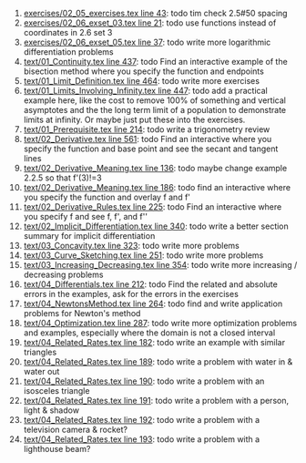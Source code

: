 1. [exercises/02_05_exercises.tex line 43](../exercises/02_05_exercises.tex#L43): todo tim check 2.5#50 spacing
1. [exercises/02_06_exset_03.tex line 21](../exercises/02_06_exset_03.tex#L21): todo use functions instead of coordinates in 2.6 set 3
1. [exercises/02_06_exset_05.tex line 37](../exercises/02_06_exset_05.tex#L37): todo write more logarithmic differentiation problems
1. [text/01_Continuity.tex line 437](../text/01_Continuity.tex#L437): todo Find an interactive example of the bisection method where you specify the function and endpoints
1. [text/01_Limit_Definition.tex line 464](../text/01_Limit_Definition.tex#L464): todo write more exercises
1. [text/01_Limits_Involving_Infinity.tex line 447](../text/01_Limits_Involving_Infinity.tex#L447): todo add a practical example here, like the cost to remove 100% of something and vertical asymptotes and the the long term limit of a population to demonstrate limits at infinity.  Or maybe just put these into the exercises.
1. [text/01_Prerequisite.tex line 214](../text/01_Prerequisite.tex#L214): todo write a trigonometry review
1. [text/02_Derivative.tex line 561](../text/02_Derivative.tex#L561): todo Find an interactive where you specify the function and base point and see the secant and tangent lines
1. [text/02_Derivative_Meaning.tex line 136](../text/02_Derivative_Meaning.tex#L136): todo maybe change example 2.2.5 so that f'(3)!=3
1. [text/02_Derivative_Meaning.tex line 186](../text/02_Derivative_Meaning.tex#L186): todo find an interactive where you specify the function and overlay f and f'
1. [text/02_Derivative_Rules.tex line 225](../text/02_Derivative_Rules.tex#L225): todo Find an interactive where you specify f and see f, f', and f''
1. [text/02_Implicit_Differentiation.tex line 340](../text/02_Implicit_Differentiation.tex#L340): todo write a better section summary for implicit differentiation
1. [text/03_Concavity.tex line 323](../text/03_Concavity.tex#L323): todo write more problems
1. [text/03_Curve_Sketching.tex line 251](../text/03_Curve_Sketching.tex#L251): todo write more problems
1. [text/03_Increasing_Decreasing.tex line 354](../text/03_Increasing_Decreasing.tex#L354): todo write more increasing / decreasing problems
1. [text/04_Differentials.tex line 212](../text/04_Differentials.tex#L212): todo Find the related and absolute errors in the examples, ask for the errors in the exercises
1. [text/04_NewtonsMethod.tex line 264](../text/04_NewtonsMethod.tex#L264): todo find and write application problems for Newton's method
1. [text/04_Optimization.tex line 287](../text/04_Optimization.tex#L287): todo write more optimization problems and examples, especially where the domain is not a closed interval
1. [text/04_Related_Rates.tex line 182](../text/04_Related_Rates.tex#L182): todo write an example with similar triangles
1. [text/04_Related_Rates.tex line 189](../text/04_Related_Rates.tex#L189): todo write a problem with water in & water out
1. [text/04_Related_Rates.tex line 190](../text/04_Related_Rates.tex#L190): todo write a problem with an isosceles triangle
1. [text/04_Related_Rates.tex line 191](../text/04_Related_Rates.tex#L191): todo write a problem with a person, light & shadow
1. [text/04_Related_Rates.tex line 192](../text/04_Related_Rates.tex#L192): todo write a problem with a television camera & rocket?
1. [text/04_Related_Rates.tex line 193](../text/04_Related_Rates.tex#L193): todo write a problem with a lighthouse beam?
